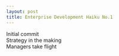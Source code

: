 ```yaml
---
layout: post
title: Enterprise Development Haiku No.1
---
```


Initial commit  
Strategy in the making  
Managers take flight
